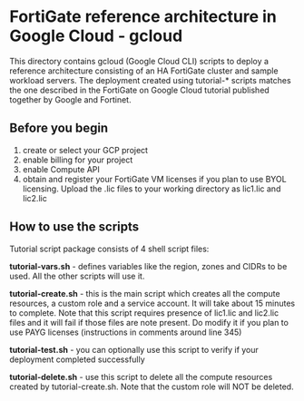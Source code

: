 # FortiGate reference architecture in Google Cloud - gcloud

This directory contains gcloud (Google Cloud CLI) scripts to deploy a reference
architecture consisting of an HA FortiGate cluster and sample workload servers.
The deployment created using tutorial-* scripts matches the one described in
the FortiGate on Google Cloud tutorial published together by Google and Fortinet.

## Before you begin
1. create or select your GCP project
1. enable billing for your project
1. enable Compute API
1. obtain and register your FortiGate VM licenses if you plan to use BYOL licensing. Upload the .lic files to your working directory as lic1.lic and lic2.lic

## How to use the scripts
Tutorial script package consists of 4 shell script files:

**tutorial-vars.sh** - defines variables like the region, zones and CIDRs to be used. All the other scripts will use it.

**tutorial-create.sh** - this is the main script which creates all the compute resources, a custom role and a service account. It will take about 15 minutes to complete. Note that this script requires presence of lic1.lic and lic2.lic files and it will fail if those files are note present. Do modify it if you plan to use PAYG licenses (instructions in comments around line 345)

**tutorial-test.sh** - you can optionally use this script to verify if your deployment completed successfully

**tutorial-delete.sh** - use this script to delete all the compute resources created by tutorial-create.sh. Note that the custom role will NOT be deleted.
